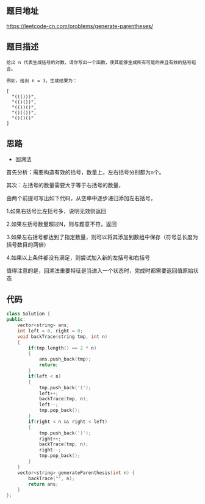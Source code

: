 ## 题目地址
https://leetcode-cn.com/problems/generate-parentheses/

## 题目描述
```
给出 n 代表生成括号的对数，请你写出一个函数，使其能够生成所有可能的并且有效的括号组合。

例如，给出 n = 3，生成结果为：

[
  "((()))",
  "(()())",
  "(())()",
  "()(())",
  "()()()"
]

```

## 思路

- 回溯法

首先分析：需要构造有效的括号，数量上，左右括号分别都为n个。

其次：左括号的数量需要大于等于右括号的数量，

由两个前提可写出如下代码，从空串中逐步递归添加左右括号，

1.如果右括号比左括号多，说明无效则返回

2.如果左括号数量超过N，则与题意不符，返回

3.如果左右括号都达到了指定数量，则可以将其添加到数组中保存（符号总长度为括号数目的两倍）

4.如果以上条件都没有满足，则尝试加入新的左括号和右括号

值得注意的是，回溯法重要特征是当进入一个状态时，完成时都需要返回值原始状态

## 代码
```c++
class Solution {
public:
    vector<string> ans;
    int left = 0, right = 0;
    void backTrace(string tmp, int n)
    {
        if(tmp.length() == 2 * n)
        {
            ans.push_back(tmp);
            return;
        }
        if(left < n)
        {
            tmp.push_back('(');
            left++;
            backTrace(tmp, n);
            left--;
            tmp.pop_back();
        }
        if(right < n && right < left)
        {
            tmp.push_back(')');
            right++;
            backTrace(tmp, n);
            right--;
            tmp.pop_back();
        }
    }
    vector<string> generateParenthesis(int n) {
        backTrace("", n);
        return ans;
    }
};
```

